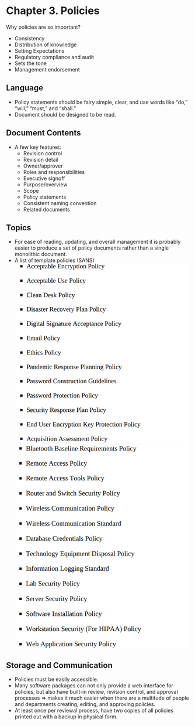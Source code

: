 # Chapter 3. Policies 

Why policies are so important?
- Consistency
- Distribution of knowledge
- Setting Expectations
- Regulatory compliance and audit
- Sets the tone
- Management endorsement

## Language

- Policy statements should be fairy simple, clear, and use words like “do,” “will,” “must,” and “shall.”
- Document should be designed to be read. 

## Document Contents

- A few key features:
  - Revision control
  - Revision detail
  - Owner/approver
  - Roles and responsibilities
  - Executive signoff
  - Purpose/overview
  - Scope
  - Policy statements
  - Consistent naming convention
  - Related documents


## Topics

- For ease of reading, updating, and overall management it is probably easier to produce a set of policy documents rather than a single monolithic document.
- A list of template policies (SANS)
  ![](IMG/2023-03-29-00-40-48.png)
  ![](IMG/2023-03-29-00-40-59.png)

## Storage and Communication

- Policies must be easily accessible.
- Many software packages can not only provide a web interface for policies, but also have built-in review, revision control, and approval processes => makes it much
easier when there are a multitude of people and departments creating, editing, and approving policies.
- At least once per reviewal process, have two
copies of all policies printed out with a backup in physical form.